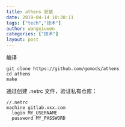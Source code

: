```yaml
---
title: athens 安装
date: 2019-04-14 10:30:11
tags: ["tech","技术"]
author: wangxiuwen
categories: ["技术"]
layout: post
---
```


编译
```
git clone https://github.com/gomods/athens
cd athens
make 
```


通过创建 .netrc 文件，验证私有仓库：

```
//.netrc
machine gitlab.xxx.com
  login MY_USERNAME
  password MY_PASSWORD
```